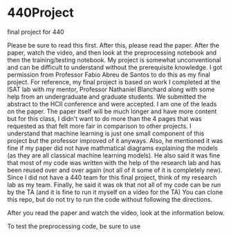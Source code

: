 # 440Project
final project for 440

Please be sure to read this first. After this, please read the paper. After the paper, watch the video, and then look at the preprocessing notebook and then the training/testing notebook. My project is somewhat unconventional and can be difficult to understand without the prerequisite knowledge. I got permission from Professor Fabio Abreu de Santos to do this as my final project. For reference, my final project is based on work I completed at the ISAT lab with my mentor, Professor Nathaniel Blanchard along with some help from an undergraduate and graduate students. We submitted the abstract to the HCII conference and were accepted. I am one of the leads on the paper. The paper itself will be much longer and have more content but for this class, I didn't want to do more than the 4 pages that was requested as that felt more fair in comparison to other projects. I understand that machine learning is just one small component of this project but the professor improved of it anyways. Also, he mentioned it was fine if my paper did not have mathmatical diagrams explaining the models (as they are all classical machine learning models). He also said it was fine that most of my code was written with the help of the research lab and has been reused over and over again (not all of it some of it is completely new). Since I did not have a 440 team for this final project, think of my research lab as my team. Finally, he said it was ok that not all of my code can be run by the TA (and it is fine to run it myself on a video for the TA) You can clone this repo, but do not try to run the code without following the directions.

After you read the paper and watch the video, look at the information below.

To test the preprocessing code, be sure to use 
